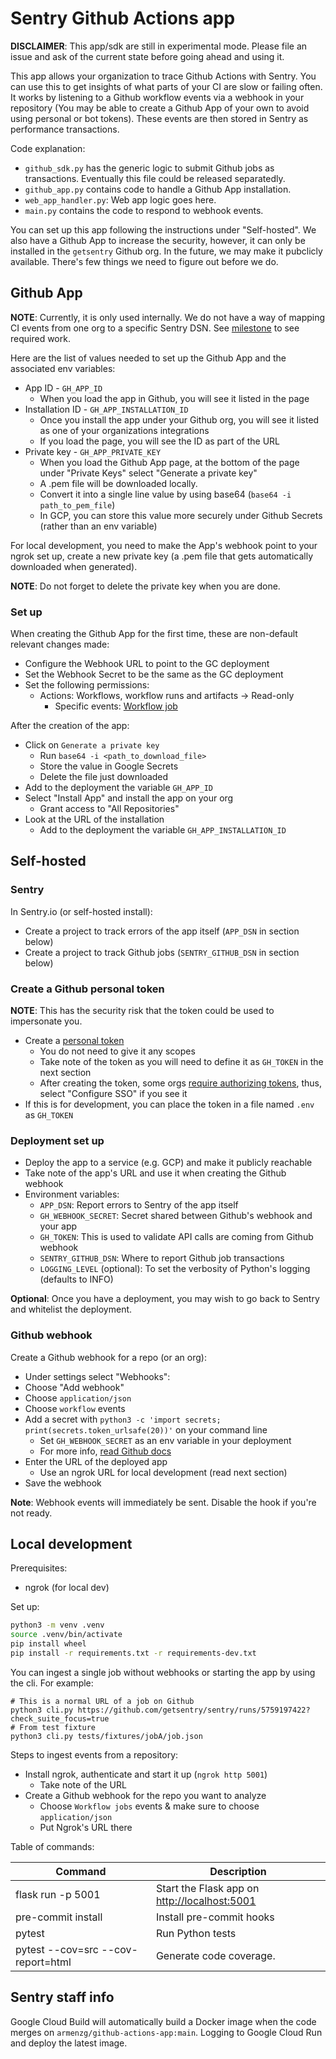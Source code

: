 # Sentry Github Actions app

**DISCLAIMER**: This app/sdk are still in experimental mode. Please file an issue and ask of the current state before going ahead and using it.

This app allows your organization to trace Github Actions with Sentry. You can use this to get insights of what parts of your CI are slow or failing often.
It works by listening to a Github workflow events via a webhook in your repository (You may be able to create a Github App of your own to avoid using personal or bot tokens).
These events are then stored in Sentry as performance transactions.

Code explanation:

- `github_sdk.py` has the generic logic to submit Github jobs as transactions. Eventually this file could be released separatedly.
- `github_app.py` contains code to handle a Github App installation.
- `web_app_handler.py`: Web app logic goes here.
- `main.py` contains the code to respond to webhook events.

You can set up this app following the instructions under "Self-hosted". We also have a Github App to increase the security, however, it can only be installed in the `getsentry` Github org. In the future, we may make it pubclicly available. There's few things we need to figure out before we do.

## Github App

**NOTE**: Currently, it is only used internally. We do not have a way of mapping CI events from one org to a specific Sentry DSN. See [milestone](https://github.com/getsentry/sentry-github-actions-app/milestone/1) to see required work.

Here are the list of values needed to set up the Github App and the associated env variables:

- App ID - `GH_APP_ID`
  - When you load the app in Github, you will see it listed in the page
- Installation ID - `GH_APP_INSTALLATION_ID`
  - Once you install the app under your Github org, you will see it listed as one of your organizations integrations
  - If you load the page, you will see the ID as part of the URL
- Private key - `GH_APP_PRIVATE_KEY`
  - When you load the Github App page, at the bottom of the page under "Private Keys" select "Generate a private key"
  - A .pem file will be downloaded locally.
  - Convert it into a single line value by using base64 (`base64 -i path_to_pem_file`)
  - In GCP, you can store this value more securely under Github Secrets (rather than an env variable)

For local development, you need to make the App's webhook point to your ngrok set up, create a new private key (a .pem file that gets automatically downloaded when generated).

**NOTE**: Do not forget to delete the private key when you are done.

### Set up

When creating the Github App for the first time, these are non-default relevant changes made:

- Configure the Webhook URL to point to the GC deployment
- Set the Webhook Secret to be the same as the GC deployment
- Set the following permissions:
  - Actions: Workflows, workflow runs and artifacts -> Read-only
    - Specific events: [Workflow job](https://docs.github.com/en/developers/webhooks-and-events/webhooks/webhook-events-and-payloads#workflow_job)

After the creation of the app:

- Click on `Generate a private key`
  - Run `base64 -i <path_to_download_file>`
  - Store the value in Google Secrets
  - Delete the file just downloaded
- Add to the deployment the variable `GH_APP_ID`
- Select "Install App" and install the app on your org
  - Grant access to "All Repositories"
- Look at the URL of the installation
  - Add to the deployment the variable `GH_APP_INSTALLATION_ID`

## Self-hosted

### Sentry

In Sentry.io (or self-hosted install):

- Create a project to track errors of the app itself (`APP_DSN` in section below)
- Create a project to track Github jobs (`SENTRY_GITHUB_DSN` in section below)

### Create a Github personal token

**NOTE**: This has the security risk that the token could be used to impersonate you.

- Create a [personal token](https://github.com/settings/tokens)
  - You do not need to give it any scopes
  - Take note of the token as you will need to define it as `GH_TOKEN` in the next section
  - After creating the token, some orgs [require authorizing tokens](https://docs.github.com/en/enterprise-cloud@latest/authentication/authenticating-with-saml-single-sign-on/authorizing-a-personal-access-token-for-use-with-saml-single-sign-on), thus, select "Configure SSO" if you see it
- If this is for development, you can place the token in a file named `.env` as `GH_TOKEN`

### Deployment set up

- Deploy the app to a service (e.g. GCP) and make it publicly reachable
- Take note of the app's URL and use it when creating the Github webhook
- Environment variables:
  - `APP_DSN`: Report errors to Sentry of the app itself
  - `GH_WEBHOOK_SECRET`: Secret shared between Github's webhook and your app
  - `GH_TOKEN`: This is used to validate API calls are coming from Github webhook
  - `SENTRY_GITHUB_DSN`: Where to report Github job transactions
  - `LOGGING_LEVEL` (optional): To set the verbosity of Python's logging (defaults to INFO)

**Optional**: Once you have a deployment, you may wish to go back to Sentry and whitelist the deployment.

### Github webhook

Create a Github webhook for a repo (or an org):

- Under settings select "Webhooks":
- Choose "Add webhook"
- Choose `application/json`
- Choose `workflow` events
- Add a secret with `python3 -c 'import secrets; print(secrets.token_urlsafe(20))'` on your command line
  - Set `GH_WEBHOOK_SECRET` as an env variable in your deployment
  - For more info, [read Github docs](https://docs.github.com/en/enterprise-server@3.4/developers/webhooks-and-events/webhooks/creating-webhooks)
- Enter the URL of the deployed app
  - Use an ngrok URL for local development (read next section)
- Save the webhook

**Note**: Webhook events will immediately be sent. Disable the hook if you're not ready.

## Local development

Prerequisites:

- ngrok (for local dev)

Set up:

```bash
python3 -m venv .venv
source .venv/bin/activate
pip install wheel
pip install -r requirements.txt -r requirements-dev.txt
```

You can ingest a single job without webhooks or starting the app by using the cli. For example:

```shell
# This is a normal URL of a job on Github
python3 cli.py https://github.com/getsentry/sentry/runs/5759197422?check_suite_focus=true
# From test fixture
python3 cli.py tests/fixtures/jobA/job.json
```

Steps to ingest events from a repository:

- Install ngrok, authenticate and start it up (`ngrok http 5001`)
  - Take note of the URL
- Create a Github webhook for the repo you want to analyze
  - Choose `Workflow jobs` events & make sure to choose `application/json`
  - Put Ngrok's URL there

Table of commands:

| Command                            | Description                                    |
| ---------------------------------- | ---------------------------------------------- |
| flask run -p 5001                  | Start the Flask app on <http://localhost:5001> |
| pre-commit install                 | Install pre-commit hooks                       |
| pytest                             | Run Python tests                               |
| pytest --cov=src --cov-report=html | Generate code coverage.                        |

## Sentry staff info

Google Cloud Build will automatically build a Docker image when the code merges on `armenzg/github-actions-app:main`. Logging to Google Cloud Run and deploy the latest image.
